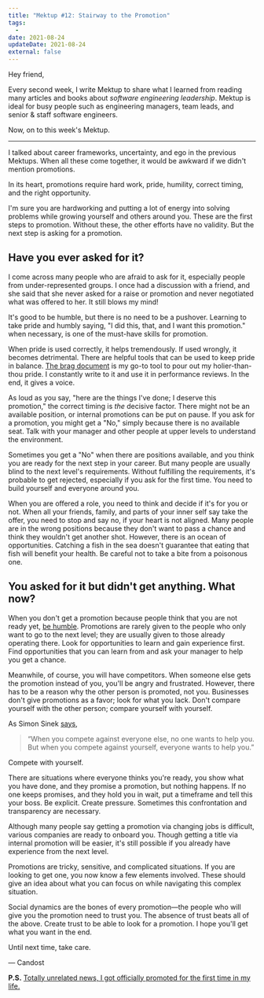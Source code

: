 ```yaml
---
title: "Mektup #12: Stairway to the Promotion"
tags:
  -
date: 2021-08-24
updateDate: 2021-08-24
external: false
---
```


Hey friend,

Every second week, I write Mektup to share what I learned from reading many articles and books about _software engineering leadership_. Mektup is ideal for busy people such as engineering managers, team leads, and senior & staff software engineers.

Now, on to this week's Mektup.

---

I talked about career frameworks, uncertainty, and ego in the previous Mektups. When all these come together, it would be awkward if we didn't mention promotions.

In its heart, promotions require hard work, pride, humility, correct timing, and the right opportunity.

I'm sure you are hardworking and putting a lot of energy into solving problems while growing yourself and others around you. These are the first steps to promotion. Without these, the other efforts have no validity. But the next step is asking for a promotion.

## Have you ever asked for it?

I come across many people who are afraid to ask for it, especially people from under-represented groups. I once had a discussion with a friend, and she said that she never asked for a raise or promotion and never negotiated what was offered to her. It still blows my mind!

It's good to be humble, but there is no need to be a pushover. Learning to take pride and humbly saying, "I did this, that, and I want this promotion." when necessary, is one of the must-have skills for promotion.

When pride is used correctly, it helps tremendously. If used wrongly, it becomes detrimental. There are helpful tools that can be used to keep pride in balance. [The brag document](https://jvns.ca/blog/brag-documents/) is my go-to tool to pour out my holier-than-thou pride. I constantly write to it and use it in performance reviews. In the end, it gives a voice.

As loud as you say, "here are the things I've done; I deserve this promotion," the correct timing is _the_ decisive factor. There might not be an available position, or internal promotions can be put on pause. If you ask for a promotion, you might get a "No," simply because there is no available seat. Talk with your manager and other people at upper levels to understand the environment.

Sometimes you get a "No" when there are positions available, and you think you are ready for the next step in your career. But many people are usually blind to the next level's requirements. Without fulfilling the requirements, it's probable to get rejected, especially if you ask for the first time. You need to build yourself and everyone around you.

When you are offered a role, you need to think and decide if it's for you or not. When all your friends, family, and parts of your inner self say take the offer, you need to stop and say no, if your heart is not aligned. Many people are in the wrong positions because they don't want to pass a chance and think they wouldn't get another shot. However, there is an ocean of opportunities. Catching a fish in the sea doesn't guarantee that eating that fish will benefit your health. Be careful not to take a bite from a poisonous one.

## You asked for it but didn't get anything. What now?

When you don't get a promotion because people think that you are not ready yet, [be humble](/books/the-subtle-art-of-not-giving-a-fuck-book-note-you-are-not-special/). Promotions are rarely given to the people who only want to go to the next level; they are usually given to those already operating there. Look for opportunities to learn and gain experience first. Find opportunities that you can learn from and ask your manager to help you get a chance.

Meanwhile, of course, you will have competitors. When someone else gets the promotion instead of you, you'll be angry and frustrated. However, there has to be a reason why the other person is promoted, not you. Businesses don't give promotions as a favor; look for what you lack. Don't compare yourself with the other person; compare yourself with yourself.

As Simon Sinek [says](https://simonsinek.com/product/start-with-why/),

> “When you compete against everyone else, no one wants to help you. But when you compete against yourself, everyone wants to help you.”

Compete with yourself.

There are situations where everyone thinks you're ready, you show what you have done, and they promise a promotion, but nothing happens. If no one keeps promises, and they hold you in wait, put a timeframe and tell this your boss. Be explicit. Create pressure. Sometimes this confrontation and transparency are necessary.

Although many people say getting a promotion via changing jobs is difficult, various companies are ready to onboard you. Though getting a title via internal promotion will be easier, it's still possible if you already have experience from the next level.

Promotions are tricky, sensitive, and complicated situations. If you are looking to get one, you now know a few elements involved. These should give an idea about what you can focus on while navigating this complex situation.

Social dynamics are the bones of every promotion—the people who will give you the promotion need to trust you. The absence of trust beats all of the above. Create trust to be able to look for a promotion. I hope you'll get what you want in the end.

Until next time, take care.

— Candost

**P.S.** [Totally unrelated news, I got officially promoted for the first time in my life.](https://twitter.com/candosten/status/1427165497720807426)
